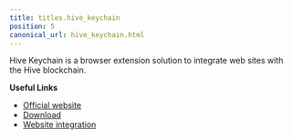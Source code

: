 ```yaml
---
title: titles.hive_keychain
position: 5
canonical_url: hive_keychain.html
---
```


Hive Keychain is a browser extension solution to integrate web sites with the Hive blockchain.

**Useful Links**

* [Official website](https://hive-keychain.com)
* [Download](https://hive-keychain.com/#download)
* [Website integration](https://github.com/stoodkev/hive-keychain#website-integration)
